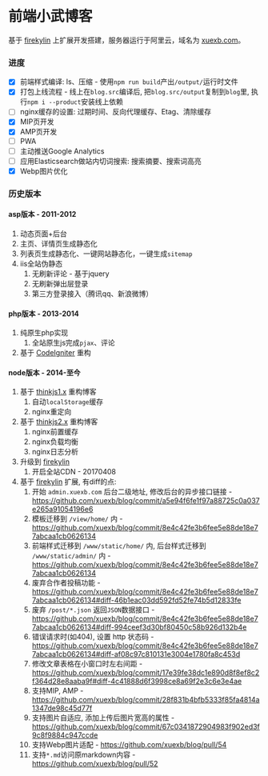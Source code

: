 # 前端小武博客

基于 [firekylin](https://github.com/firekylin/firekylin) 上扩展开发搭建，服务器运行于阿里云，域名为 [xuexb.com](https://xuexb.com/)。

### 进度

- [x] 前端样式编译: ls、压缩 - 使用`npm run build`产出`/output/`运行时文件
- [x] 打包上线流程 - 线上在`blog.src`编译后, 把`blog.src/output`复制到`blog`里, 执行`npm i --product`安装线上依赖
- [ ] nginx缓存的设置: 过期时间、反向代理缓存、Etag、清除缓存
- [x] MIP页开发
- [x] AMP页开发
- [ ] PWA
- [ ] 主动推送Google Analytics
- [ ] 应用Elasticsearch做站内切词搜索: 搜索摘要、搜索词高亮
- [x] Webp图片优化

### 历史版本

#### asp版本 - 2011-2012

1. 动态页面+后台
1. 主页、详情页生成静态化
1. 列表页生成静态化、一键网站静态化，一键生成`sitemap`
1. iis全站伪静态
    1. 无刷新评论 - 基于jquery
    1. 无刷新弹出层登录
    1. 第三方登录接入（腾讯qq、新浪微博）

#### php版本 - 2013-2014

1. 纯原生php实现
    1. 全站原生js完成`pjax`、评论
1. 基于 [CodeIgniter](http://www.codeigniter.com/) 重构

#### node版本 - 2014-至今

1. 基于 [thinkjs1.x](https://thinkjs.org/) 重构博客
    1. 自动`localStorage`缓存
    1. nginx重定向
1. 基于 [thinkjs2.x](https://thinkjs.org/) 重构博客
    1. nginx前置缓存
    1. nginx负载均衡
    1. nginx日志分析
1. 升级到 [firekylin](https://github.com/75team/firekylin) 
    1. 开启全站CDN - 20170408
1. 基于 [firekylin](https://github.com/75team/firekylin)  扩展, 有diff的点:
    1. 开始 `admin.xuexb.com` 后台二级地址, 修改后台的异步接口链接 - <https://github.com/xuexb/blog/commit/a5e94f6fe1f97a88725c0a037e265a91054196e6>
    2. 模板迁移到 `/view/home/` 内 - <https://github.com/xuexb/blog/commit/8e4c42fe3b6fee5e88de18e77abcaa1cb0626134>
    3. 前端样式迁移到 `/www/static/home/` 内, 后台样式迁移到 `/www/static/admin/` 内 - <https://github.com/xuexb/blog/commit/8e4c42fe3b6fee5e88de18e77abcaa1cb0626134>
    4. 废弃合作者投稿功能 - <https://github.com/xuexb/blog/commit/8e4c42fe3b6fee5e88de18e77abcaa1cb0626134#diff-46b1eac03dd592fd52fe74b5d12833fe>
    5. 废弃 `/post/*.json` 返回`JSON`数据接口 - <https://github.com/xuexb/blog/commit/8e4c42fe3b6fee5e88de18e77abcaa1cb0626134#diff-994ceef3d30bf80450c58b926d132b4e>
    6. 错误请求时(如404), 设置 http 状态码 - <https://github.com/xuexb/blog/commit/8e4c42fe3b6fee5e88de18e77abcaa1cb0626134#diff-af08c97c810131e3004e1780fa8c453d>
    7. 修改文章表格在小窗口时左右间距 - <https://github.com/xuexb/blog/commit/17e39fe38dc1e890d8f8ef8c2f364d28e8aaba9f#diff-4c41888d6f3998ce8a69f2e3c6e3e4ae>
    8. 支持MIP, AMP - <https://github.com/xuexb/blog/commit/28f831b4bfb5333f85fa4814a1347de98c45d77f>
    9. 支持图片自适应, 添加上传后图片宽高的属性 - <https://github.com/xuexb/blog/commit/67c0341872904983f902ed3f9c8f9884c947ccde>
    10. 支持Webp图片适配 - <https://github.com/xuexb/blog/pull/54>
    11. 支持`*.md`访问原markdown内容 - <https://github.com/xuexb/blog/pull/52>



